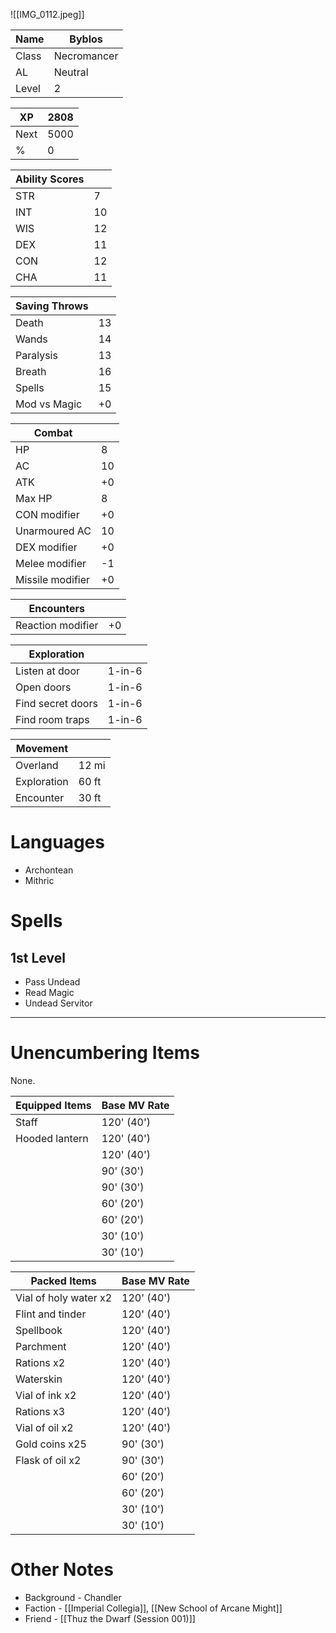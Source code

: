![[IMG_0112.jpeg]]

| Name | Byblos |
| - | - |
| Class | Necromancer | 
| AL | Neutral |
| Level | 2 |


| XP | 2808 |
| - | - |
| Next | 5000 |
| % | 0 |


| Ability Scores | | 
| - | - |
| STR | 7 |
| INT | 10 |
| WIS | 12 | 
| DEX | 11 |
| CON | 12 |
| CHA | 11 |


| Saving Throws | |
| - | - |
| Death | 13 |
| Wands | 14 |
| Paralysis | 13 |
| Breath | 16 |
| Spells | 15 |
| Mod vs Magic | +0 |


| Combat | |
| - | - |
| HP | 8 |
| AC | 10 |
| ATK | +0 |
| Max HP | 8 |
| CON modifier | +0 |
| Unarmoured AC | 10 |
| DEX modifier | +0 |
| Melee modifier | -1 |
| Missile modifier | +0 |


| Encounters | |
| - | - |
| Reaction modifier | +0 |


| Exploration | |
| - | - |
| Listen at door | 1-in-6 |
| Open doors | 1-in-6 |
| Find secret doors | 1-in-6 |
| Find room traps | 1-in-6 |


| Movement | |
| - | - |
| Overland | 12 mi |
| Exploration | 60 ft |
| Encounter | 30 ft |

# Languages
- Archontean
- Mithric

# Spells
## 1st Level
- Pass Undead
- Read Magic
- Undead Servitor

------
# Unencumbering Items
None.

| Equipped Items | Base MV Rate |
|  - | - |
| Staff | 120' (40') |
| Hooded lantern | 120' (40') |
| | 120' (40') |
| | 90' (30') |
| | 90' (30') |
| | 60' (20') |
| | 60' (20') |
| | 30' (10') |
| | 30' (10') |


| Packed Items | Base MV Rate |
| - | - |
| Vial of holy water x2 | 120' (40') |
| Flint and tinder | 120' (40') |
| Spellbook | 120' (40') |
| Parchment | 120' (40') |
| Rations x2 | 120' (40') |
| Waterskin | 120' (40') |
| Vial of ink x2 | 120' (40') |
| Rations x3 | 120' (40') |
| Vial of oil x2 | 120' (40') |
| Gold coins x25 | 90' (30') |
| Flask of oil x2 | 90' (30') |
| | 60' (20') |
| | 60' (20') |
| | 30' (10') |
| | 30' (10') |

# Other Notes
- Background - Chandler
- Faction - [[Imperial Collegia]], [[New School of Arcane Might]]
- Friend - [[Thuz the Dwarf (Session 001)]]